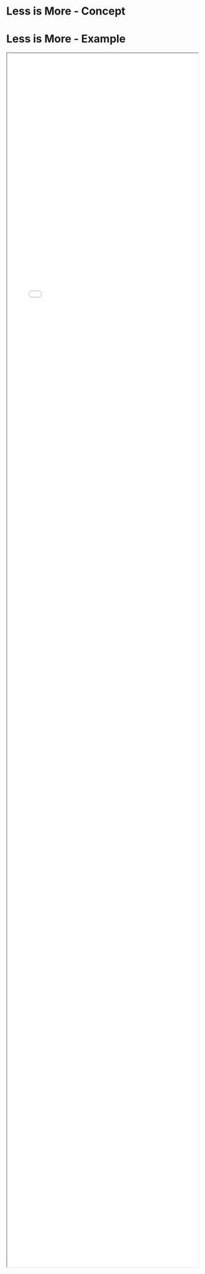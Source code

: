 
# Less is More - Concept


# Less is More - Example 

<iframe src="./Part 1 - Theory/3.Simplicity/Less is More/index.html" style="width: 100%; height: 80vh;"/>  

# Less is More - Analysis

* Managing the users attention is key, so a page should not bea too busy (people look from left to right (vs asia right to left)
* Button placement should a submit button go on the left or on the right? Does it matter?
* Button colours (A green delete button would be cause for concern)

## Bad things to point out

* There is to much going on the background drowns out the actual product
* Button placement is inconsistant 
* Button Colour does not suite the action